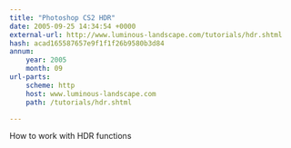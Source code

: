 ```yaml
---
title: "Photoshop CS2 HDR"
date: 2005-09-25 14:34:54 +0000
external-url: http://www.luminous-landscape.com/tutorials/hdr.shtml
hash: acad165587657e9f1f1f26b9580b3d84
annum:
    year: 2005
    month: 09
url-parts:
    scheme: http
    host: www.luminous-landscape.com
    path: /tutorials/hdr.shtml

---
```


How to work with HDR functions
